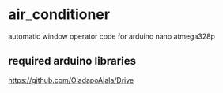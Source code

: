 # air_conditioner
automatic window operator code for arduino nano atmega328p

## required arduino libraries

https://github.com/OladapoAjala/Drive
